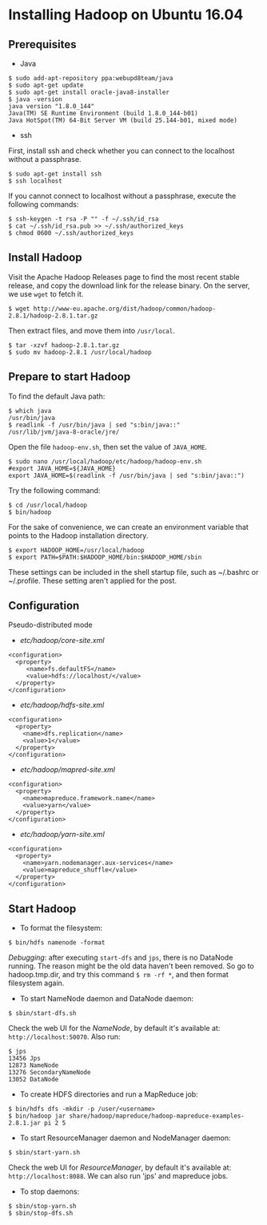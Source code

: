 # Installing Hadoop on Ubuntu 16.04
## Prerequisites
- Java
```
$ sudo add-apt-repository ppa:webupd8team/java
$ sudo apt-get update
$ sudo apt-get install oracle-java8-installer
$ java -version
java version "1.8.0_144"
Java(TM) SE Runtime Environment (build 1.8.0_144-b01)
Java HotSpot(TM) 64-Bit Server VM (build 25.144-b01, mixed mode)
```
- ssh

First, install ssh and check whether you can connect to the localhost without a passphrase.
```
$ sudo apt-get install ssh
$ ssh localhost
```
If you cannot connect to localhost without a passphrase, execute the following commands:
```
$ ssh-keygen -t rsa -P "" -f ~/.ssh/id_rsa
$ cat ~/.ssh/id_rsa.pub >> ~/.ssh/authorized_keys
$ chmod 0600 ~/.ssh/authorized_keys
```

## Install Hadoop
Visit the Apache Hadoop Releases page to find the most recent stable release,
and copy the download link for the release binary. On the server, we use `wget` to fetch it.
```
$ wget http://www-eu.apache.org/dist/hadoop/common/hadoop-2.8.1/hadoop-2.8.1.tar.gz
```
Then extract files, and move them into `/usr/local`.
```
$ tar -xzvf hadoop-2.8.1.tar.gz
$ sudo mv hadoop-2.8.1 /usr/local/hadoop
```

## Prepare to start Hadoop
To find the default Java path:
```
$ which java
/usr/bin/java
$ readlink -f /usr/bin/java | sed "s:bin/java::"
/usr/lib/jvm/java-8-oracle/jre/
```
Open the file `hadoop-env.sh`, then set the value of `JAVA_HOME`.
```
$ sudo nano /usr/local/hadoop/etc/hadoop/hadoop-env.sh
#export JAVA_HOME=${JAVA_HOME}
export JAVA_HOME=$(readlink -f /usr/bin/java | sed "s:bin/java::")
```
Try the following command:
```
$ cd /usr/local/hadoop
$ bin/hadoop
```
For the sake of convenience, we can create an environment variable that points to the Hadoop installation directory.
```
$ export HADOOP_HOME=/usr/local/hadoop
$ export PATH=$PATH:$HADOOP_HOME/bin:$HADOOP_HOME/sbin
```
These settings can be included in the shell startup file, such as ~/.bashrc or ~/.profile. These setting aren't applied for the post.

## Configuration
Pseudo-distributed mode
- *etc/hadoop/core-site.xml*
```
<configuration>  
  <property>
     <name>fs.defaultFS</name>                                     
     <value>hdfs://localhost/</value>                             
  </property>
</configuration>
```
- *etc/hadoop/hdfs-site.xml*
```
<configuration>
  <property>
    <name>dfs.replication</name>
    <value>1</value>
  </property>
</configuration>
```
- *etc/hadoop/mapred-site.xml*
```
<configuration>
  <property>
    <name>mapreduce.framework.name</name>
    <value>yarn</value>
  </property>
</configuration>
```
- *etc/hadoop/yarn-site.xml*
```
<configuration>
  <property>
    <name>yarn.nodemanager.aux-services</name>
    <value>mapreduce_shuffle</value>
  </property>
</configuration>
```

## Start Hadoop
- To format the filesystem:
```
$ bin/hdfs namenode -format
```
*Debugging*: after executing `start-dfs` and `jps`, there is no DataNode running.
The reason might be the old data haven't been removed. So go to hadoop.tmp.dir,
and try this command `$ rm -rf *`, and then format filesystem again.

- To start NameNode daemon and DataNode daemon:
```
$ sbin/start-dfs.sh
```
Check the web UI for the *NameNode*, by default it's available at: `http://localhost:50070`.
Also run:
```
$ jps
13456 Jps
12873 NameNode
13276 SecondaryNameNode
13052 DataNode
```

- To create HDFS directories and run a MapReduce job:
```
$ bin/hdfs dfs -mkdir -p /user/<username>
$ bin/hadoop jar share/hadoop/mapreduce/hadoop-mapreduce-examples-2.8.1.jar pi 2 5
```

- To start ResourceManager daemon and NodeManager daemon:
```
$ sbin/start-yarn.sh
```
Check the web UI for *ResourceManager*, by default it's available at: `http://localhost:8088`.
We can also run 'jps' and mapreduce jobs.

- To stop daemons:
```
$ sbin/stop-yarn.sh
$ sbin/stop-dfs.sh
```
